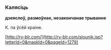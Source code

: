 ### Калясіць
**дзеяслоў, размоўнае, незакончанае трыванне**

К. па ўсёй краіне.

<a rel="author">[http://rv-blr.com/](http://rv-blr.com/slounik.jsp?letterId=0&maskId=0&pageId=1279)</a>
